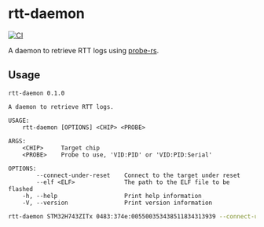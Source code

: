 # rtt-daemon

[![CI](https://github.com/newAM/rtt-daemon/workflows/CI/badge.svg)](https://github.com/newAM/rtt-daemon/actions?query=branch%3Amain)

A daemon to retrieve RTT logs using [probe-rs].

## Usage

```text
rtt-daemon 0.1.0

A daemon to retrieve RTT logs.

USAGE:
    rtt-daemon [OPTIONS] <CHIP> <PROBE>

ARGS:
    <CHIP>     Target chip
    <PROBE>    Probe to use, 'VID:PID' or 'VID:PID:Serial'

OPTIONS:
        --connect-under-reset    Connect to the target under reset
        --elf <ELF>              The path to the ELF file to be flashed
    -h, --help                   Print help information
    -V, --version                Print version information
```

```bash
rtt-daemon STM32H743ZITx 0483:374e:005500353438511834313939 --connect-under-reset --elf ~/project/target/thumbv7em-none-eabihf/debug/cec
```

[probe-rs]: https://probe.rs/
